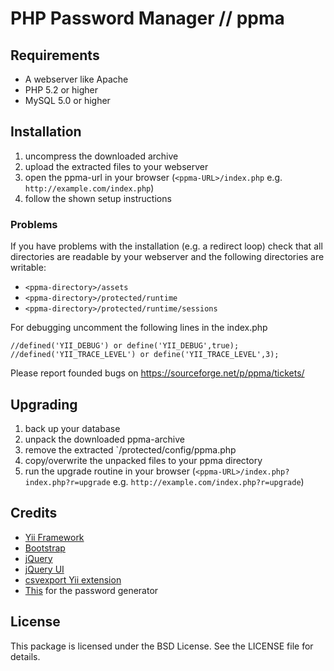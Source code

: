 # PHP Password Manager // ppma


## Requirements

* A webserver like Apache
* PHP 5.2 or higher
* MySQL 5.0 or higher


## Installation

1. uncompress the downloaded archive
2. upload the extracted files to your webserver
3. open the ppma-url in your browser (`<ppma-URL>/index.php`
   e.g. `http://example.com/index.php`)
4. follow the shown setup instructions

### Problems

If you have problems with the installation (e.g. a redirect loop) check that all directories are readable by
your webserver and the following directories are writable:

* `<ppma-directory>/assets`
* `<ppma-directory>/protected/runtime`
* `<ppma-directory>/protected/runtime/sessions`

For debugging uncomment the following lines in the index.php

    //defined('YII_DEBUG') or define('YII_DEBUG',true);
    //defined('YII_TRACE_LEVEL') or define('YII_TRACE_LEVEL',3);

Please report founded bugs on https://sourceforge.net/p/ppma/tickets/

## Upgrading

1. back up your database
2. unpack the downloaded ppma-archive
3. remove the extracted `/protected/config/ppma.php
4. copy/overwrite the unpacked files to your ppma directory
5. run the upgrade routine in your browser
   (`<ppma-URL>/index.php?index.php?r=upgrade`
   e.g. `http://example.com/index.php?r=upgrade`)


## Credits

* [Yii Framework](http://www.yiiframework.com/)
* [Bootstrap](http://twitter.github.io/bootstrap/)
* [jQuery](http://jquery.com/)
* [jQuery UI](http://jqueryui.com/)
* [csvexport Yii extension](http://www.yiiframework.com/extension/csvexport)
* [This](http://jquery-howto.blogspot.kr/2009/10/javascript-jquery-password-generator.html) for the password generator

## License

This package is licensed under the BSD License. See the LICENSE file for details.